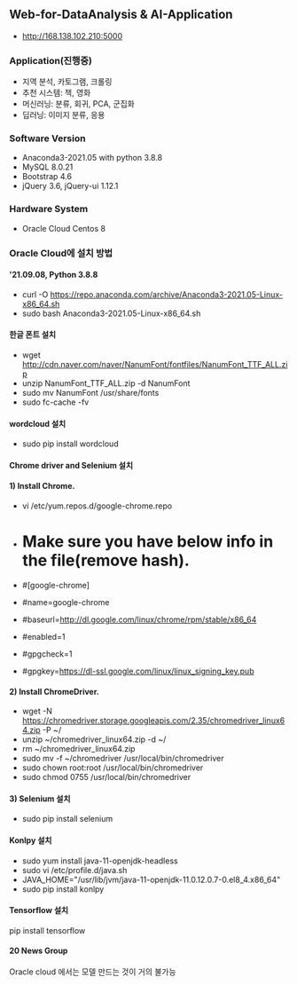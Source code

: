 ## Web-for-DataAnalysis & AI-Application
- http://168.138.102.210:5000

### Application(진행중)
- 지역 분석, 카토그램, 크롤링
- 추천 시스템: 책, 영화
- 머신러닝: 분류, 회귀, PCA, 군집화
- 딥러닝: 이미지 분류, 응용

### Software Version
- Anaconda3-2021.05 with python 3.8.8
- MySQL 8.0.21
- Bootstrap 4.6
- jQuery 3.6, jQuery-ui 1.12.1

### Hardware System
- Oracle Cloud Centos 8

### Oracle Cloud에 설치 방법
#### '21.09.08, Python 3.8.8
- curl -O https://repo.anaconda.com/archive/Anaconda3-2021.05-Linux-x86_64.sh
- sudo bash Anaconda3-2021.05-Linux-x86_64.sh

#### 한글 폰트 설치
- wget http://cdn.naver.com/naver/NanumFont/fontfiles/NanumFont_TTF_ALL.zip
- unzip NanumFont_TTF_ALL.zip -d NanumFont
- sudo mv NanumFont /usr/share/fonts
- sudo fc-cache -fv

#### wordcloud 설치
- sudo pip install wordcloud

#### Chrome driver and Selenium 설치
#### 1) Install Chrome.
- vi /etc/yum.repos.d/google-chrome.repo

- # Make sure you have below info in the file(remove hash).
- #[google-chrome]
- #name=google-chrome
- #baseurl=http://dl.google.com/linux/chrome/rpm/stable/x86_64
- #enabled=1
- #gpgcheck=1
- #gpgkey=https://dl-ssl.google.com/linux/linux_signing_key.pub

#### 2) Install ChromeDriver.
- wget -N https://chromedriver.storage.googleapis.com/2.35/chromedriver_linux64.zip -P ~/
- unzip ~/chromedriver_linux64.zip -d ~/
- rm ~/chromedriver_linux64.zip
- sudo mv -f ~/chromedriver /usr/local/bin/chromedriver
- sudo chown root:root /usr/local/bin/chromedriver
- sudo chmod 0755 /usr/local/bin/chromedriver

#### 3) Selenium 설치
- sudo pip install selenium

#### Konlpy 설치
- sudo yum install java-11-openjdk-headless
- sudo vi /etc/profile.d/java.sh
- JAVA_HOME="/usr/lib/jvm/java-11-openjdk-11.0.12.0.7-0.el8_4.x86_64"
- sudo pip install konlpy

#### Tensorflow 설치
pip install tensorflow

#### 20 News Group
Oracle cloud 에서는 모델 만드는 것이 거의 불가능